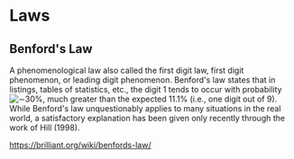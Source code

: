 # Laws



## Benford's Law

A phenomenological law also called the first digit law, first digit phenomenon, or leading digit phenomenon. Benford's law states that in listings, tables of statistics, etc., the digit 1 tends to occur with probability ![∼30%](https://mathworld.wolfram.com/images/equations/BenfordsLaw/Inline1.svg), much greater than the expected 11.1% (i.e., one digit out of 9).  While Benford's law unquestionably applies to many situations in the real world, a satisfactory explanation has been given only recently through the work of Hill (1998).

https://brilliant.org/wiki/benfords-law/

